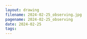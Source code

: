 ```yaml
---
layout: drawing
filename: 2024-02-25_observing.jpg
pagename: 2024-02-25_observing
date: 2024-02-25
tags:
---
```

